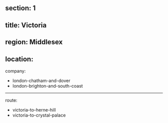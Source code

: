 section: 1
----
title: Victoria
----
region: Middlesex
----
location: 
----
company:
- london-chatham-and-dover
- london-brighton-and-south-coast
----
route:
- victoria-to-herne-hill
- victoria-to-crystal-palace
